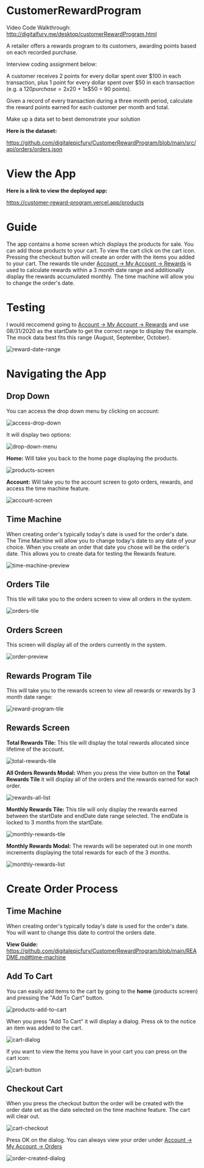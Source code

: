 # CustomerRewardProgram

Video Code Walkthrough:
http://digitalfury.me/desktop/customerRewardProgram.html

A retailer offers a rewards program to its customers, awarding points based on each recorded purchase.

Interview coding assignment below:

A customer receives 2 points for every dollar spent over $100 in each transaction, plus 1 point for every dollar spent over $50 in each transaction
(e.g. a $120 purchase = 2x$20 + 1x$50 = 90 points).

Given a record of every transaction during a three month period, calculate the reward points earned for each customer per month and total.

Make up a data set to best demonstrate your solution

**Here is the dataset:**

https://github.com/digitalepicfury/CustomerRewardProgram/blob/main/src/api/orders/orders.json

# View the App

**Here is a link to view the deployed app:**

https://customer-reward-program.vercel.app/products

# Guide

The app contains a home screen which displays the products for sale. You can add those products to your cart. To view the cart click on the cart icon. Pressing the checkout button will create an order with the items you added to your cart. The rewards tile under [Account -> My Account -> Rewards](https://github.com/digitalepicfury/CustomerRewardProgram/blob/main/README.md#rewards-program-tile) is used to calculate rewards within a 3 month date range and additionally display the rewards accumulated monthly. The time machine will allow you to change the order's date.

# Testing

I would reccomend going to [Account -> My Account -> Rewards](https://github.com/digitalepicfury/CustomerRewardProgram/blob/main/README.md#rewards-program-tile)  and use 08/31/2020 as the startDate to get the correct range to display the example. The mock data best fits this range (August, September, October).

![reward-date-range](https://user-images.githubusercontent.com/64053527/91760915-bb1d3a80-eb99-11ea-970d-ed7c13d95b15.png)

# Navigating the App

## Drop Down

You can access the drop down menu by clicking on account:

![access-drop-down](https://user-images.githubusercontent.com/64053527/91761486-9bd2dd00-eb9a-11ea-8c16-e761494865e0.png)

It will display two options:

![drop-down-menu](https://user-images.githubusercontent.com/64053527/91761487-9c6b7380-eb9a-11ea-8ed4-6d6be7292545.png)

**Home:**
Will take you back to the home page displaying the products.

![products-screen](https://user-images.githubusercontent.com/64053527/91762438-f8ce9300-eb9a-11ea-90f8-f9270f2aae69.png)

**Account:**
Will take you to the account screen to goto orders, rewards, and access the time machine feature.

![account-screen](https://user-images.githubusercontent.com/64053527/91762964-23b8e700-eb9b-11ea-9760-d7dfe1d1e6fb.png)

## Time Machine

When creating order's typically today's date is used for the order's date. The Time Machine will allow you to change today's date to any date of your choice. When you create an order that date you chose will be the order's date. This allows you to create data for testing the Rewards feature.

![time-machine-preview](https://user-images.githubusercontent.com/64053527/91751800-fd8b4b00-eb8a-11ea-8e16-ebe7d13df2c5.png)

## Orders Tile

This tile will take you to the orders screen to view all orders in the system.

![orders-tile](https://user-images.githubusercontent.com/64053527/91752563-23651f80-eb8c-11ea-860d-71ffb7346d56.png)

## Orders Screen

This screen will display all of the orders currently in the system.

![order-preview](https://user-images.githubusercontent.com/64053527/91752701-5dcebc80-eb8c-11ea-8baa-903caf7679a7.png)

## Rewards Program Tile

This will take you to the rewards screen to view all rewards or rewards by 3 month date range:

![reward-program-tile](https://user-images.githubusercontent.com/64053527/91752564-23fdb600-eb8c-11ea-80c0-b50906a04efd.png)

## Rewards Screen

**Total Rewards Tile:**
This tile will display the total rewards allocated since lifetime of the account. 

![total-rewards-tile](https://user-images.githubusercontent.com/64053527/91753129-1137b100-eb8d-11ea-8e59-080f36748fd6.png)

**All Orders Rewards Modal:**
When you press the view button on the **Total Rewards Tile** it will display all of the orders and the rewards earned for each order.

![rewards-all-list](https://user-images.githubusercontent.com/64053527/91763926-fae52180-eb9b-11ea-9ce3-ccd5ed134f77.png)

**Monthly Rewards Tile:**
This tile will only display the rewards earned between the startDate and endDate date range selected. The endDate is locked to 3 months from the startDate.

![monthly-rewards-tile](https://user-images.githubusercontent.com/64053527/91753128-1137b100-eb8d-11ea-9942-1bf4ecffc4b3.png)

**Monthly Rewards Modal:**
The rewards will be seperated out in one month increments displaying the total rewards for each of the 3 months.

![monthly-rewards-list](https://user-images.githubusercontent.com/64053527/91764192-7ba41d80-eb9c-11ea-9419-8c627365735b.png)

# Create Order Process

## Time Machine

When creating order's typically today's date is used for the order's date. You will want to change this date to control the orders date.

**View Guide:** https://github.com/digitalepicfury/CustomerRewardProgram/blob/main/README.md#time-machine

## Add To Cart

You can easily add items to the cart by going to the **home** (products screen) and pressing the "Add To Cart" button.

![products-add-to-cart](https://user-images.githubusercontent.com/64053527/91764840-9925b700-eb9d-11ea-9118-a3ab8fa33430.png)

When you press "Add To Cart" it will display a dialog. Press ok to the notice an item was added to the cart.

![cart-dialog](https://user-images.githubusercontent.com/64053527/91764839-9925b700-eb9d-11ea-9ac6-a448d1f1df26.png)

 If you want to view the items you have in your cart you can press on the cart icon:

![cart-button](https://user-images.githubusercontent.com/64053527/91765074-00dc0200-eb9e-11ea-82da-ca67d47d6fca.png)

## Checkout Cart

When you press the checkout button the order will be created with the order date set as the date selected on the time machine feature. The cart will clear out.

![cart-checkout](https://user-images.githubusercontent.com/64053527/91765273-4ac4e800-eb9e-11ea-89e8-ab36ac85372e.png)

Press OK on the dialog. You can always view your order under [Account -> My Account -> Orders](https://github.com/digitalepicfury/CustomerRewardProgram/blob/main/README.md#orders-tile)

![order-created-dialog](https://user-images.githubusercontent.com/64053527/91765451-a42d1700-eb9e-11ea-96de-7e193c43b364.png)

